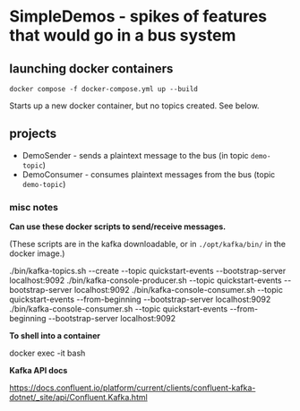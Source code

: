 # SimpleDemos - spikes of features that would go in a bus system

## launching docker containers

`docker compose -f docker-compose.yml up --build`

Starts up a new docker container, but no topics created.  See below.

## projects

* DemoSender - sends a plaintext message to the bus (in topic `demo-topic`)
* DemoConsumer - consumes plaintext messages from the bus (topic `demo-topic`)

### misc notes

**Can use these docker scripts to send/receive messages.**

(These scripts are in the kafka downloadable, or in `./opt/kafka/bin/` in the docker image.)

./bin/kafka-topics.sh --create --topic quickstart-events --bootstrap-server localhost:9092
./bin/kafka-console-producer.sh --topic quickstart-events --bootstrap-server localhost:9092
./bin/kafka-console-consumer.sh --topic quickstart-events --from-beginning --bootstrap-server localhost:9092
./bin/kafka-console-consumer.sh --topic quickstart-events --from-beginning --bootstrap-server localhost:9092


**To shell into a container**

docker exec -it <container> bash

**Kafka API docs**

https://docs.confluent.io/platform/current/clients/confluent-kafka-dotnet/_site/api/Confluent.Kafka.html
